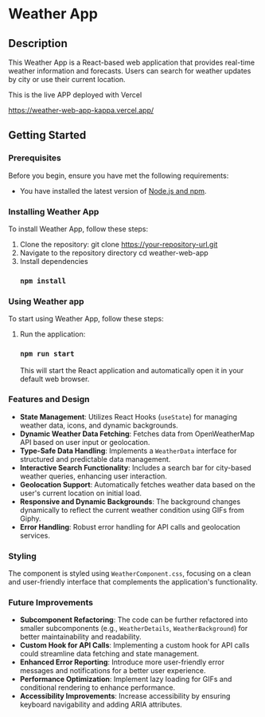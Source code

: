 # Weather App

## Description

This Weather App is a React-based web application that provides real-time weather information and forecasts. Users can search for weather updates by city or use their current location.

This is the live APP deployed with Vercel

https://weather-web-app-kappa.vercel.app/

## Getting Started

### Prerequisites

Before you begin, ensure you have met the following requirements:

- You have installed the latest version of [Node.js and npm](https://nodejs.org/).

### Installing Weather App

To install Weather App, follow these steps:

1. Clone the repository:
   git clone https://your-repository-url.git
2. Navigate to the repository directory
   cd weather-web-app
3. Install dependencies
   ### `npm install`

### Using Weather app

To start using Weather App, follow these steps:

1. Run the application:
   ### `npm run start`
   This will start the React application and automatically open it in your default web browser.


### Features and Design

- **State Management**: Utilizes React Hooks (`useState`) for managing weather data, icons, and dynamic backgrounds.
- **Dynamic Weather Data Fetching**: Fetches data from OpenWeatherMap API based on user input or geolocation.
- **Type-Safe Data Handling**: Implements a `WeatherData` interface for structured and predictable data management.
- **Interactive Search Functionality**: Includes a search bar for city-based weather queries, enhancing user interaction.
- **Geolocation Support**: Automatically fetches weather data based on the user's current location on initial load.
- **Responsive and Dynamic Backgrounds**: The background changes dynamically to reflect the current weather condition using GIFs from Giphy.
- **Error Handling**: Robust error handling for API calls and geolocation services.

### Styling

The component is styled using `WeatherComponent.css`, focusing on a clean and user-friendly interface that complements the application's functionality.

### Future Improvements

- **Subcomponent Refactoring**: The code can be further refactored into smaller subcomponents (e.g., `WeatherDetails`, `WeatherBackground`) for better maintainability and readability.
- **Custom Hook for API Calls**: Implementing a custom hook for API calls could streamline data fetching and state management.
- **Enhanced Error Reporting**: Introduce more user-friendly error messages and notifications for a better user experience.
- **Performance Optimization**: Implement lazy loading for GIFs and conditional rendering to enhance performance.
- **Accessibility Improvements**: Increase accessibility by ensuring keyboard navigability and adding ARIA attributes.

